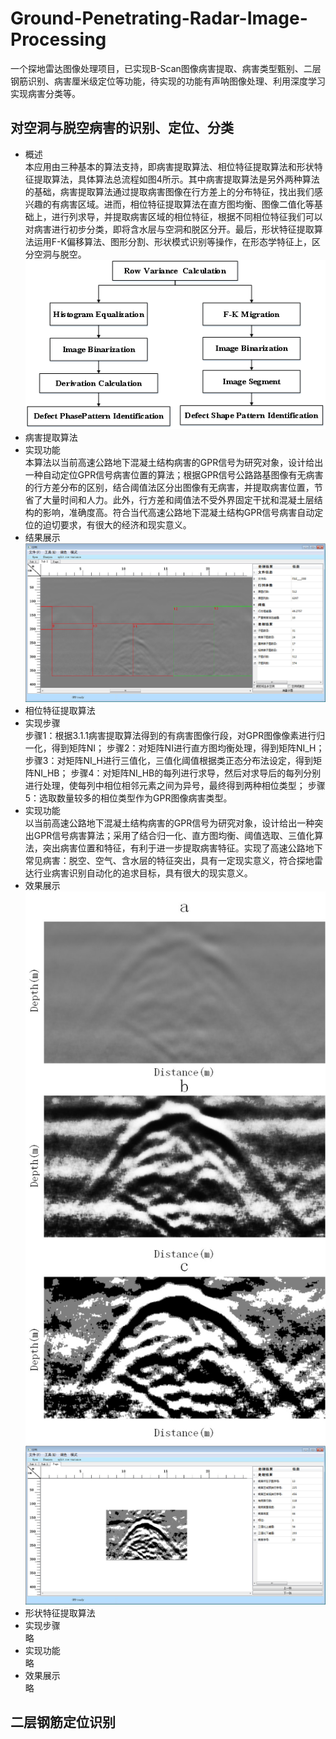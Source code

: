 # Ground-Penetrating-Radar-Image-Processing
一个探地雷达图像处理项目，已实现B-Scan图像病害提取、病害类型甄别、二层钢筋识别、病害厘米级定位等功能，待实现的功能有声呐图像处理、利用深度学习实现病害分类等。
<br>
## 对空洞与脱空病害的识别、定位、分类
* 概述<br>
 本应用由三种基本的算法支持，即病害提取算法、相位特征提取算法和形状特征提取算法，具体算法总流程如图4所示。其中病害提取算法是另外两种算法的基础，病害提取算法通过提取病害图像在行方差上的分布特征，找出我们感兴趣的有病害区域。进而，相位特征提取算法在直方图均衡、图像二值化等基础上，进行列求导，并提取病害区域的相位特征，根据不同相位特征我们可以对病害进行初步分类，即将含水层与空洞和脱区分开。最后，形状特征提取算法运用F-K偏移算法、图形分割、形状模式识别等操作，在形态学特征上，区分空洞与脱空。<br>
      ![算法总流程图](https://github.com/Paul95278/Ground-Penetrating-Radar-Image-Processing/raw/master/img/病害识别算法总流程图.png)
* 病害提取算法
 * 实现功能<br>
本算法以当前高速公路地下混凝土结构病害的GPR信号为研究对象，设计给出一种自动定位GPR信号病害位置的算法；根据GPR信号公路路基图像有无病害的行方差分布的区别，结合阈值法区分出图像有无病害，并提取病害位置，节省了大量时间和人力。此外，行方差和阈值法不受外界固定干扰和混凝土层结构的影响，准确度高。符合当代高速公路地下混凝土结构GPR信号病害自动定位的迫切要求，有很大的经济和现实意义。<br>
 * 结果展示<br>
 ![筛选病害结果展示](https://github.com/Paul95278/Ground-Penetrating-Radar-Image-Processing/raw/master/img/筛选病害结果展示.jpg)
* 相位特征提取算法
 * 实现步骤<br>
步骤1：根据3.1.1病害提取算法得到的有病害图像行段，对GPR图像像素进行归一化，得到矩阵NI；
步骤2：对矩阵NI进行直方图均衡处理，得到矩阵NI_H；
步骤3：对矩阵NI_H进行三值化，三值化阈值根据类正态分布法设定，得到矩阵NI_HB；
步骤4：对矩阵NI_HB的每列进行求导，然后对求导后的每列分别进行处理，使每列中相位相邻元素之间为异号，最终得到两种相位类型；
步骤5：选取数量较多的相位类型作为GPR图像病害类型。
 * 实现功能<br>
 以当前高速公路地下混凝土结构病害的GPR信号为研究对象，设计给出一种突出GPR信号病害算法；采用了结合归一化、直方图均衡、阈值选取、三值化算法，突出病害位置和特征，有利于进一步提取病害特征。实现了高速公路地下常见病害：脱空、空气、含水层的特征突出，具有一定现实意义，符合探地雷达行业病害识别自动化的追求目标，具有很大的现实意义。
 * 效果展示<br>
 ![原图、直方图均衡、三值化效果对比](https://github.com/Paul95278/Ground-Penetrating-Radar-Image-Processing/raw/master/img/原图、直方图均衡、三值化效果对比.jpg)
 ![相位特征算法处理结果](https://github.com/Paul95278/Ground-Penetrating-Radar-Image-Processing/raw/master/img/相位特征算法处理结果.jpg)
* 形状特征提取算法
 * 实现步骤<br>
 略
 * 实现功能<br>
 略
 * 效果展示<br>
 略
 ## 二层钢筋定位识别
 
